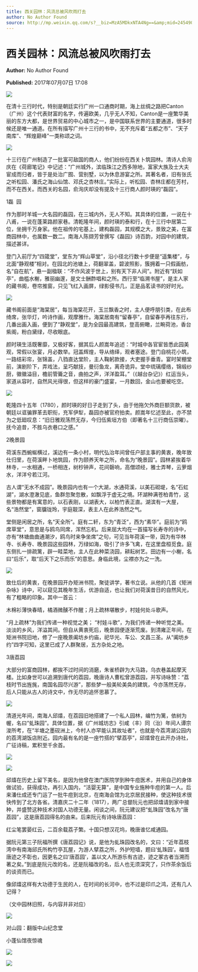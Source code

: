 ```yaml
---
title: 西关园林：风流总被风吹雨打去
author: No Author Found
source: http://mp.weixin.qq.com/s?__biz=MzA5MDkxNTA4Ng==&amp;mid=2454906236&amp;idx=1&amp;sn=29fea5d832fc18b46f27dae1b62447d8&amp;chksm=87a22d1db0d5a40b256c7a02b7c450d58c5368f4ff2761d000ec59380a3f26772bb1d5e5e165#rd
---
```


# 西关园林：风流总被风吹雨打去

**Author:** No Author Found

**Published:** 2017年07月07日 17:08

![](http://mmbiz.qpic.cn/mmbiz_jpg/PJWG74pLsMY6VjSs8icl92DouG8adAGS0ibIkmicA6dYrXchQel1ic3LTtD572I9r9sbW2tOnBvpibgicAXRcdc4p5aA/0?wx_fmt=jpeg)

在清十三行时代，特别是朝廷实行广州一口通商时期，海上丝绸之路把Canton（广州）这个代表财富的名字，传遍欧美，几乎无人不知，Canton是一座繁华美丽的东方大都，是世界贸易的中心城市之一，是中国联系世界的主要通道，很多时候还是唯一通道。在所有描写广州十三行的书中，无不充斥着“五都之市”、“天子南库”、“辉煌巅峰”一类称颂之词。

![](http://mmbiz.qpic.cn/mmbiz_jpg/PJWG74pLsMaF3qCpCu1xFWWtTqxZmCgU9LGWA4Y42d5UnIaajnWgsY8GJBn4raESbtgFNE4mJiaJ8YTKfyicticiag/0?wx_fmt=jpeg)



十三行在广州制造了一批富可敌国的商人，他们纷纷在西关卜筑园林。清诗人俞洵庆在《荷廊笔记》中记述：“广州城外，滨临珠江之西多隙地，富家大族及士大夫宦成而归者，皆于是处治广囿、营别墅，以为休息游宴之所。其著名者，旧有张氏之听松园、潘氏之海山仙馆、邓氏之杏林庄。”实际上，听松园、杏林庄都在芳村，而不在西关。而西关的名园，俞洵庆却没有提及十三行商人颜时瑛的“磊园”。

1磊  园

作为那时羊城一大名园的磊园，在三城内外，无人不知。其具体的位置，一说在十八甫，一说在蓬莱路颜家巷。清乾隆年间，颜时瑛的泰和行，在十三行中居第二位，坐拥千万身家。他在祖传的宅基上，建构磊园，其规模之大，景致之美，在富商园林中，也属数一数二。南海人陈撷芳曾撰写《磊园》诗百韵，对园中的建筑，描述甚详。

登门入前厅为“四箴堂”，堂东为“辉山草堂”，沿小径北行数十步便是“遥集楼”，与北面“静观楼”相对。在园北的池塘上，荷翻翠盖，碧波照影，簇拥着一只假画舫，名“自在航”，悬一副楹联：“不作风波于世上，别有天下非人间”。附近有“跃如亭”，曲槛水榭，雅丽幽邃，是文士酬酢唱和之所。西行至“临溯书屋”，是主人家的藏书阁，卷帘推窗，只见飞红入画屏，绿影侵书几，正是品茗读书的好时光。

![](http://mmbiz.qpic.cn/mmbiz_jpg/PJWG74pLsMaF3qCpCu1xFWWtTqxZmCgUicHibgsQiaZCaEZmO25KpOv01ibOwh2hicujSe4TlNqpFrrY3cZeKlSfiboQ/0?wx_fmt=jpeg)



藏书阁前面是“海棠居”，每当海棠花开，玉兰飘香之时，主人便呼朋引类，在此布绮席，张华灯，吟诗作画，观摩雅什。海棠居南有“留春亭”，自留春亭再往东行，几番出画入画，便到了“静观堂”，是为全园最高建筑，登高俯瞰，兰畹荷池，香台紫阁，粉白黛绿，尽收眼底。

颜时瑛生活既奢靡，又极好客，据其后人颜嵩年追述：“时城中各官宦皆悉此园美观，常假以张宴，月必数举。冠盖辉煌，导从络绎，观者塞途。登门自桃花小筑，一路结彩帘，张锦盖，八驺直达堂阶，主人鞠躬款接，大吏握手垂青。宴时架棚堂前，演剧阶下，弄戏法，呈巧献技，曼衍鱼龙，离奇诡异。堂中琉璃缨络，锦缎纱厨，徽徽溢目，檐前管籥之音，曲拍之声，洋洋盈耳。”（《越台杂记》）红运当头，家道从容时，自然风光得很，但这样的豪门盛宴，一月数回，金山也要被吃空。

![](http://mmbiz.qpic.cn/mmbiz_jpg/PJWG74pLsMaF3qCpCu1xFWWtTqxZmCgUIiaC1RFP0Hm6LhASu49KiawMCibwZuoTfCiaBKnIm9bvCIjn9FrktA5ibibw/0?wx_fmt=jpeg)



乾隆四十五年（1780），颜时瑛的好日子走到了头，由于他拖欠外商巨额货款，被朝廷以诓骗罪革去职衔，充军伊犁，磊园亦被官府拍卖。颜嵩年忆述至此，亦不禁为之低廻叹息：“旧日雅观荡然无存，今归伍紫垣方伯（即著名十三行商伍崇曜）。抚今追昔，不胜乌衣巷口之感。”

2晚景园

荷溪东西蜿蜒横过，溪边有一条小村，明代弘治年间曾任户部主事的黄衷，晚年致仕归里，在荷溪畔卜地筑园，作为颐养天年之所，命名为“晚景园”。园林紧挨着华林寺，一水相通，一桥相连，树杪钟声，花间磬响，高僧颂经，雅士弄琴，云萝烟水，洋洋兮若江河。

古人谓“无水不成园”。晚景园内也有一个大湖，水通荷溪，以美石砌堤，名“石虹湖”，湖水澄澈见底，鱼群忽聚忽散，如飘浮于虚无之境。环湖种满苍柏青竹，这些景物都是有寓意的，以石表刚，以湖表大，以柏竹表正直。湖滨有一大屋，名“浩然堂”，窗牖珑玲，宇庭靓深，表主人在此养浩然之气。

堂侧是闲居之所，名“天全所”。庭有二轩，东为“青泛”，西为“素华”。庭前为“鸥席草堂”，意思是与鸥鸟同席，浑然忘机。后来屈大均在一首描写长寿寺的诗中，亦有“林塘曲曲通潮汐，鸥鸟时来争坐席”之句，可见当年荷溪一带，因为有华林寺、长寿寺、晚景园这些园林，万绿如海，吸引了许多飞禽，在这里盘桓觅食。庭东侧扎一排疏篱，辟一畦菜地，主人在此种菜浇园，耕耘树艺。田边有一小榭，名曰“后乐”，取“后天下之乐而乐”的意思。身临此境，尘襟亦为之一洗。

![](http://mmbiz.qpic.cn/mmbiz_jpg/PJWG74pLsMaF3qCpCu1xFWWtTqxZmCgU68adhFmKkjcjbicpdzF149dhCqtDYZIiauGln3Xwo2xiassDN5qPw4UEQ/0?wx_fmt=jpeg)



致仕后的黄衷，在晚景园开办矩洲书院，聚徒讲学，著书立说。从他的几首《矩洲杂咏》诗中，可以窥见其晚年生活，优游自适，也让我们对荷溪昔日的自然风光，有了粗略的印象。其中一首云：

木棉衫薄快春晴，橘酒微醺不作醒；月上疏林堪散步，村娃何处斗歌声。

“月上疏林”为我们传递一种视觉之美； “村娃斗歌”，为我们传递一种听觉之美。淡淡的乡风，洋溢其间。但自从黄衷死后，晚景园便逐渐荒废。到清雍正年间，在矩洲书院旧地，修了一座晚景阖坊乡约庙，祀华光、车公、文昌三圣。从“阖坊乡约”四字可知，这里已成了人群聚居，五方杂处之地。

3唐荔园

大部分的富商园林，都挨不过时间的消磨，朱雀桥辟为大马路，乌衣巷盖起摩天楼。比如身世可以追溯到唐代的荔园，晚唐诗人曹松曾游荔园，并写诗咏赞：“荔枝时节出旌旄，南国名园尽兴游”，那些梦一般美轮美奂的建筑，今亦荡然无存，后人只能从古人的诗文中，作无尽的追怀思慕了。

![](http://mmbiz.qpic.cn/mmbiz_jpg/PJWG74pLsMaF3qCpCu1xFWWtTqxZmCgUuAZVadNv0m6v31EwgfeEj6fhRdA3ibpK8Su3ibUR3b1tbCFq3AX7Y1wA/0?wx_fmt=jpeg)



清道光年间，南海人邱熺，在荔园旧地搭建了一个私人园林，编竹为篱，依树为幄，名曰“虬珠园”。具体位置，据《广州城坊志》引咸（丰）同（治）年间人谭宗浚所考，在“半塘之墨砚洲上，今村人亦罕能认其故址者”，也就是今荔湾湖公园内的荔湾湖饭店附近。园内最有名的是一座竹搭的“擘荔亭”，邱熺曾在此开办诗社，广征诗稿，累积至千余首。

![](http://mmbiz.qpic.cn/mmbiz_png/p6Vlqvia1UicyrhG0dR9FTta36XUoGOcvdhsIlSlibKtt80ZiadFZapHdzuBcAHYbKTsZYHibicnuOP8lH5WEibuvKcnw/0?wx_fmt=png)

![](http://mmbiz.qpic.cn/mmbiz_jpg/PJWG74pLsMaF3qCpCu1xFWWtTqxZmCgUG5MeibTNxkASVqDV4ibibqADkahCWmcRr5KOrLbPatR8jg7v3RZhvrKMQ/0?wx_fmt=jpeg)



邱熺在历史上留下美名，是因为他曾在澳门医院学到种牛痘医术，并用自己的身体做试验，获得成功，再引入国内，“活婴无算”，是中国专业施种牛痘的第一人。后来潘仕成还专门运了一批牛痘到北京，在南海会馆为北京居民接种，使这种技术很快传到了北方各省。清嘉庆二十二年（1817），两广总督阮元也把邱熺请到家中接种，并盛赞这种技术对国人功德无量。闲谈之间，阮元建议把“虬珠园”改名为“唐荔园”，这是唐荔园得名的由来。后来阮元有诗咏唐荔园：

红尘笔罢晏红云，二百余载荔子繁。十国只想汉花坞，晚唐谁忆咸通园。

据阮元第三子阮福所撰《唐荔园记》说，是他为虬珠园改名的，文曰：“近年荔枝湾中有南海邱氏所构竹亭瓦屋，为游人擘荔之所，外护短墙，题曰‘虬珠园’。福惜唐迹之不彰也，因更名之曰‘唐荔园’，盖以文人所游乐有古迹，迹之冢古者当溯而著之矣。”到底是阮元改的名，还是阮福改的名，后人也无须深究了，只作茶余饭后的谈资而已。

像邱熺这样有大功德于生民的人，在时间的长河中，也不过是印爪之鸿，还有几人记得？

（文中园林旧照，与内容并非对应）

![](http://mmbiz.qpic.cn/mmbiz_gif/PJWG74pLsMYf2b50xFTbTsibmjv5gNVOxZegUj8mrKtpuzCpBAYnQw9duHfIcNnUzicicnGUSv4EWPSTRAPvV9g3w/0?wx_fmt=gif)

对山园：翻版中山纪念堂

小蓬仙馆夜惊魂

![](http://mmbiz.qpic.cn/mmbiz_png/PJWG74pLsMbxzxSWsbSxWa401icEeDUWiawxAxbdgTq3LmtribGicfmgEgabFONInhdrQRwY9Y4pmxRGlAoaQAaMDA/640?wx_fmt=png)

![](http://mmbiz.qpic.cn/mmbiz_jpg/PJWG74pLsMbnQpj9pZibKvicR24CHgn6c48N7Bzfr1byTp9Uiauazqra1tXvMM6cLicajGiaXkvkNJTTUw76oXHBvrA/640?wx_fmt=jpeg)



